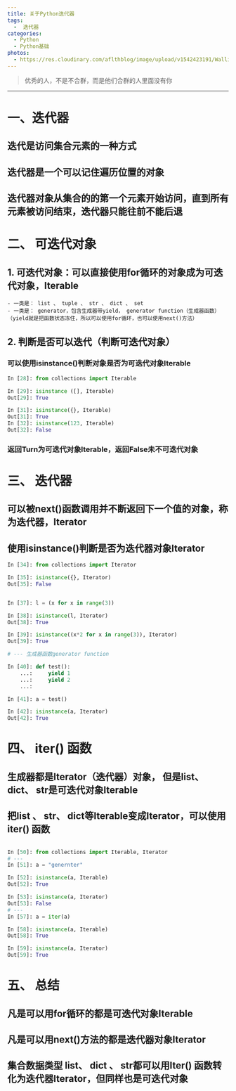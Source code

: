 ```yaml
---
title: 关于Python迭代器
tags:
  -  迭代器
categories:
  - Python
  - Python基础
photos:
  - https://res.cloudinary.com/aflthblog/image/upload/v1542423191/Wallions283060.jpg
---
```


<blockquote class="blockquote-center">优秀的人，不是不合群，而是他们合群的人里面没有你</blockquote>

---


# 一、迭代器

## 迭代是访问集合元素的一种方式

## 迭代器是一个可以记住遍历位置的对象

## 迭代器对象从集合的的第一个元素开始访问，直到所有元素被访问结束，迭代器只能往前不能后退


# 二、 可迭代对象

## 1.  可迭代对象：可以直接使用for循环的对象成为可迭代对象，Iterable

	- 一类是： list 、 tuple 、 str 、 dict 、 set
	- 一类是： generator，包含生成器带yield， generator function（生成器函数）（yield就是把函数状态冻住，所以可以使用for循环，也可以使用next()方法）


## 2. 判断是否可以迭代（判断可迭代对象）

### 可以使用isinstance()判断对象是否为可迭代对象Iterable

```python 
In [28]: from collections import Iterable

In [29]: isinstance ([], Iterable)
Out[29]: True

In [31]: isinstance({}, Iterable)
Out[31]: True
In [32]: isinstance(123, Iterable)
Out[32]: False
```
### 返回Turn为可迭代对象Iterable，返回False未不可迭代对象

# 三、 迭代器

## 可以被next()函数调用并不断返回下一个值的对象，称为迭代器，Iterator

## 使用isinstance()判断是否为迭代器对象Iterator
```python
In [34]: from collections import Iterator

In [35]: isinstance({}, Iterator)
Out[35]: False


In [37]: l = (x for x in range(3))

In [38]: isinstance(l, Iterator)
Out[38]: True

In [39]: isinstance((x*2 for x in range(3)), Iterator)
Out[39]: True

# --- 生成器函数generator function

In [40]: def test():
    ...:     yield 1
    ...:     yield 2
    ...:     

In [41]: a = test()

In [42]: isinstance(a, Iterator)
Out[42]: True

```

# 四、 iter() 函数

## 生成器都是Iterator（迭代器）对象， 但是list、dict、 str是可迭代对象Iterable

## 把list 、 str、 dict等Iterable变成Iterator，可以使用iter() 函数

```python

In [50]: from collections import Iterable, Iterator
# ---
In [51]: a = "genernter"

In [52]: isinstance(a, Iterable)
Out[52]: True

In [53]: isinstance(a, Iterator)
Out[53]: False
# ---
In [57]: a = iter(a)

In [58]: isinstance(a, Iterable)
Out[58]: True

In [59]: isinstance(a, Iterator)
Out[59]: True

```

# 五、 总结

## 凡是可以用for循环的都是可迭代对象Iterable

## 凡是可以用next()方法的都是迭代器对象Iterator

## 集合数据类型 list、 dict 、 str都可以用Iter() 函数转化为迭代器Iterator，但同样也是可迭代对象
